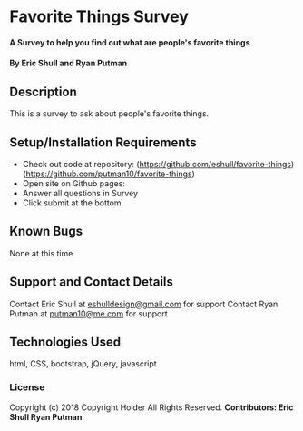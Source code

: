 # Favorite Things Survey

#### A Survey to help you find out what are people's favorite things

#### By Eric Shull and Ryan Putman

## Description

This is a survey to ask about people's favorite things.

## Setup/Installation Requirements

* Check out code at repository: (https://github.com/eshull/favorite-things)
(https://github.com/putman10/favorite-things)
* Open site on Github pages:
* Answer all questions in Survey
* Click submit at the bottom


## Known Bugs

None at this time

## Support and Contact Details

Contact Eric Shull at eshulldesign@gmail.com for support
Contact Ryan Putman at putman10@me.com for support

## Technologies Used

html, CSS, bootstrap, jQuery, javascript

### License
Copyright (c) 2018 Copyright Holder All Rights Reserved. **Contributors: Eric Shull Ryan Putman**
